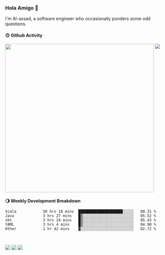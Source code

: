 ### Hola Amigo 🤣   

I'm Al-assad, a software engineer who occasionally ponders some odd questions.  
 
#### 🙃 Github Activity 
<div>
  <img src="https://github-readme-stats.vercel.app/api?username=al-assad&show_icons=true" align="top" style="display: inline-block;" width="480"/>
  <img src="https://github-readme-stats.vercel.app/api/top-langs/?username=al-assad&hide=css,html&langs_count=8&layout=compact" align="top" style="display: inline-block;"/>
</div>

#### 🌖 Weekly Development Breakdown
<!--START_SECTION:waka-->

```text
Scala            50 hrs 18 mins  ████████████████████░░░░░   80.31 %
Java             3 hrs 27 mins   █▒░░░░░░░░░░░░░░░░░░░░░░░   05.52 %
sbt              3 hrs 24 mins   █▒░░░░░░░░░░░░░░░░░░░░░░░   05.43 %
YAML             3 hrs 4 mins    █▒░░░░░░░░░░░░░░░░░░░░░░░   04.90 %
Other            1 hr 42 mins    ▓░░░░░░░░░░░░░░░░░░░░░░░░   02.72 %
```

<!--END_SECTION:waka-->

<br>

<a href="https://twitter.com/Alassad_dev"><img src="https://img.shields.io/badge/Twitter-@Alassad__dev-blue?style=flat&logo=twitter" /></a>
<a href="https://t.me/alassad_dev"><img src="https://img.shields.io/badge/Telegram-@alassad__dev-orange?style=flat&logo=telegram" /></a>
<a href="https://al-assad.github.io"><img src="https://img.shields.io/badge/Blogs-Linying_Assad's_Blog-yellow?style=flat&logo=github" /></a>

